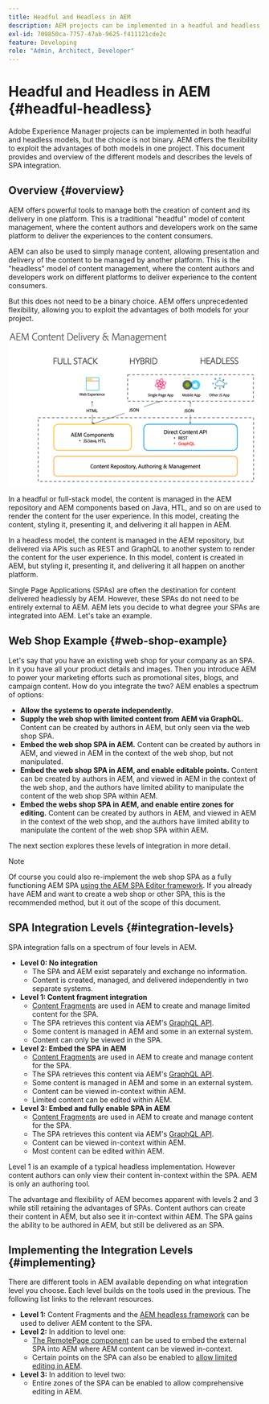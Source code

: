 ```yaml
---
title: Headful and Headless in AEM
description: AEM projects can be implemented in a headful and headless model, but the choice is not binary. AEM offers the flexibility to exploit the advantages of both models in one project.
exl-id: 709850ca-7757-47ab-9625-f411121cde2c
feature: Developing
role: "Admin, Architect, Developer"
---
```

# Headful and Headless in AEM {#headful-headless}

Adobe Experience Manager projects can be implemented in both headful and headless models, but the choice is not binary. AEM offers the flexibility to exploit the advantages of both models in one project. This document provides and overview of the different models and describes the levels of SPA integration.

## Overview {#overview}

AEM offers powerful tools to manage both the creation of content and its delivery in one platform. This is a traditional "headful" model of content management, where the content authors and developers work on the same platform to deliver the experiences to the content consumers.

AEM can also be used to simply manage content, allowing presentation and delivery of the content to be managed by another platform. This is the "headless" model of content management, where the content authors and developers work on different platforms to deliver experience to the content consumers.

But this does not need to be a binary choice. AEM offers unprecedented flexibility, allowing you to exploit the advantages of both models for your project.

![AEM Implementation Models](/help/headless/assets/aem-implementation-models.png)

In a headful or full-stack model, the content is managed in the AEM repository and AEM components based on Java, HTL, and so on are used to render the content for the user experience. In this model, creating the content, styling it, presenting it, and delivering it all happen in AEM.

In a headless model, the content is managed in the AEM repository, but delivered via APIs such as REST and GraphQL to another system to render the content for the user experience. In this model, content is created in AEM, but styling it, presenting it, and delivering it all happen on another platform.

Single Page Applications (SPAs) are often the destination for content delivered headlessly by AEM. However, these SPAs do not need to be entirely external to AEM. AEM lets you decide to what degree your SPAs are integrated into AEM. Let's take an example.

## Web Shop Example {#web-shop-example}

Let's say that you have an existing web shop for your company as an SPA. In it you have all your product details and images. Then you introduce AEM to power your marketing efforts such as promotional sites, blogs, and campaign content. How do you integrate the two? AEM enables a spectrum of options:

* **Allow the systems to operate independently.**
* **Supply the web shop with limited content from AEM via GraphQL.** Content can be created by authors in AEM, but only seen via the web shop SPA.
* **Embed the web shop SPA in AEM.** Content can be created by authors in AEM, and viewed in AEM in the context of the web shop, but not manipulated.
* **Embed the web shop SPA in AEM, and enable editable points.** Content can be created by authors in AEM, and viewed in AEM in the context of the web shop, and the authors have limited ability to manipulate the content of the web shop SPA within AEM.
* **Embed the webs shop SPA in AEM, and enable entire zones for editing.** Content can be created by authors in AEM, and viewed in AEM in the context of the web shop, and the authors have limited ability to manipulate the content of the web shop SPA within AEM.

The next section explores these levels of integration in more detail.

>[!NOTE]
>
>Of course you could also re-implement the web shop SPA as a fully functioning AEM SPA [using the AEM SPA Editor framework](/help/implementing/developing/hybrid/introduction.md). If you already have AEM and want to create a web shop or other SPA, this is the recommended method, but it out of the scope of this document.

## SPA Integration Levels {#integration-levels}

SPA integration falls on a spectrum of four levels in AEM.

* **Level 0: No integration**
  * The SPA and AEM exist separately and exchange no information.
  * Content is created, managed, and delivered independently in two separate systems.
* **Level 1: Content fragment integration**
  * [Content Fragments](/help/sites-cloud/administering/content-fragments/overview.md) are used in AEM to create and manage limited content for the SPA.
  * The SPA retrieves this content via AEM's [GraphQL API](/help/headless/graphql-api/content-fragments.md).
  * Some content is managed in AEM and some in an external system.
  * Content can only be viewed in the SPA.
* **Level 2: Embed the SPA in AEM**
  * [Content Fragments](/help/sites-cloud/administering/content-fragments/overview.md) are used in AEM to create and manage content for the SPA.
  * The SPA retrieves this content via AEM's [GraphQL API](/help/headless/graphql-api/content-fragments.md).
  * Some content is managed in AEM and some in an external system.
  * Content can be viewed in-context within AEM.
  * Limited content can be edited within AEM.
* **Level 3: Embed and fully enable SPA in AEM**
  * [Content Fragments](/help/sites-cloud/administering/content-fragments/overview.md) are used in AEM to create and manage content for the SPA.
  * The SPA retrieves this content via AEM's [GraphQL API](/help/headless/graphql-api/content-fragments.md).
  * Content can be viewed in-context within AEM.
  * Most content can be edited within AEM.

Level 1 is an example of a typical headless implementation. However content authors can only view their content in-context within the SPA. AEM is only an authoring tool.

The advantage and flexibility of AEM becomes apparent with levels 2 and 3 while still retaining the advantages of SPAs. Content authors can create their content in AEM, but also see it in-context within AEM. The SPA gains the ability to be authored in AEM, but still be delivered as an SPA.

## Implementing the Integration Levels {#implementing}

There are different tools in AEM available depending on what integration level you choose. Each level builds on the tools used in the previous. The following list links to the relevant resources.

* **Level 1:** Content Fragments and the [AEM headless framework](/help/headless/introduction.md) can be used to deliver AEM content to the SPA.
* **Level 2:** In addition to level one:
  * [The RemotePage component](/help/implementing/developing/hybrid/remote-page.md) can be used to embed the external SPA into AEM where AEM content can be viewed in-context.
  * Certain points on the SPA can also be enabled to [allow limited editing in AEM](/help/implementing/developing/hybrid/editing-external-spa.md).
* **Level 3:** In addition to level two:
  * Entire zones of the SPA can be enabled to allow comprehensive editing in AEM.
